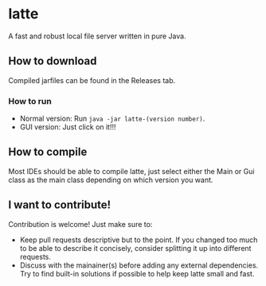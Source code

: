 # latte
A fast and robust local file server written in pure Java.

## How to download
Compiled jarfiles can be found in the Releases tab.

### How to run
- Normal version: Run `java -jar latte-(version number)`.
- GUI version: Just click on it!!!

## How to compile
Most IDEs should be able to compile latte, just select either the Main or Gui class as the main class depending on which version you want.

## I want to contribute!
Contribution is welcome! Just make sure to:
- Keep pull requests descriptive but to the point. If you changed too much to be able to describe it concisely, consider splitting it up into different requests.
- Discuss with the mainainer(s) before adding any external dependencies. Try to find built-in solutions if possible to help keep latte small and fast.
